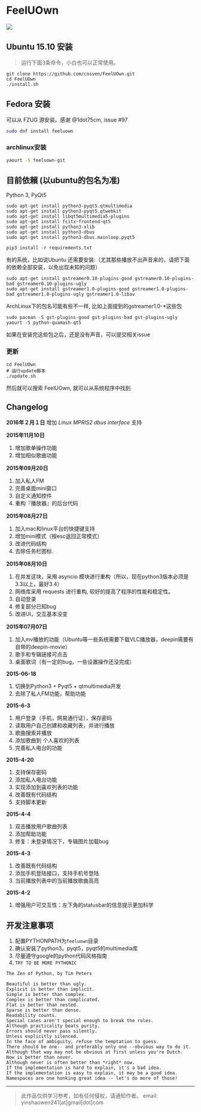 # FeelUOwn

![](http://7xnn7w.com1.z0.glb.clouddn.com/feeluown.png)


## Ubuntu 15.10 安装

> 运行下面3条命令，小白也可以正常使用。

```
git clone https://github.com/cosven/FeelUOwn.git
cd FeelUOwn
./install.sh
```

## Fedora 安装

可以从 FZUG 源安装。感谢 @1dot75cm, issue #97

```sh
sudo dnf install feeluown
```

### archlinux安装

```sh
yaourt -S feeluown-git 
```

## 目前依賴 (以ubuntu的包名为准)
Python 3, PyQt5

```
sudo apt-get install python3-pyqt5.qtmultimedia
sudo apt-get install python3-pyqt5.qtwebkit
sudo apt-get install libqt5multimedia5-plugins
sudo apt-get install fcitx-frontend-qt5
sudo apt-get install python3-xlib
sudo apt-get install python3-dbus
sudo apt-get install python3-dbus.mainloop.pyqt5

pip3 install -r requirements.txt
```

有的系统，比如说Ubuntu 还需要安装:（尤其那些播放不出声音来的，请把下面的依赖全部安装，以免出现未知的问题）

```
sudo apt-get install gstreamer0.10-plugins-good gstreamer0.10-plugins-bad gstreamer0.10-plugins-ugly
sudo apt-get install gstreamer1.0-plugins-good gstreamer1.0-plugins-bad gstreamer1.0-plugins-ugly gstreamer1.0-libav
```

ArchLinux下的包名可能有些不一样, 比如上面提到的gstreamer1.0-*这些包


```
sudo pacman -S gst-plugins-good gst-plugins-bad gst-plugins-ugly
yaourt -S python-quamash-qt5
```

如果在安装完这些包之后，还是没有声音，可以提交相关issue

### 更新
```
cd FeelUOwn
# 运行update脚本
./update.sh
```

然后就可以搜索 FeelUOwn, 就可以从系统程序中找到

## Changelog

**2016年２月１日**
增加 _Linux MPRIS2 dbus interface_ 支持

**2015年11月10日**

1. 增加歌单操作功能
2. 增加相似歌曲功能

**2015年09月20日**

1. 加入私人FM
2. 完善桌面mini窗口
3. 自定义通知控件
4. 重构『播放器』的后台代码

**2015年08月27日**

1. 加入mac和linux平台的快捷键支持
2. 增加mini模式（按esc返回正常模式）
3. 改进代码结构
4. 去除任务栏图标.

**2015年08月10日**

1. 在并发这块，采用 asyncio 模块进行重构（所以，现在python3版本必须是3.3以上，最好3.4）
2. 网络库采用 requests 进行重构, 较好的提高了程序的性能和稳定性。
3. 自动登录
4. 修复部分已知bug
5. 改进UI，交互基本没变

**2015年07月07日**

1. 加入mv播放的功能（Ubuntu等一些系统需要下载VLC播放器，deepin需要有自带的deepin-movie）
2. 歌手和专辑链接可点击
3. 桌面歌词（有一定的bug，一些设置操作还没完成）

**2015-06-18**

1. 切换到Python3 + Pyqt5 + qtmultimedia开发
2. 去除了私人FM功能，帮助功能

**2015-6-3**

1. 用户登录（手机，网易通行证），保存密码
2. 读取用户自己创建和收藏列表，并进行播放
3. 歌曲搜索并播放
4. 添加歌曲到 个人喜欢的列表
5. 完善私人电台的功能

**2015-4-20**

1. 支持保存密码
2. 添加私人电台功能
3. 实现添加到喜欢列表的功能
4. 改善既有代码结构
5. 支持脚本更新

**2015-4-4**

1. 双击播放用户歌曲列表
2. 添加帮助功能
3. 修复：未登录情况下，专辑图片加载bug

**2015-4-3**

1. 改善既有代码结构
2. 添加手机登陆接口，支持手机号登陆
3. 当前播放列表中的当前播放歌曲高亮


**2015-4-2**

1. 增强用户可交互性：左下角的statusbar的信息提示更加科学

## 开发注意事项
1. 配置PYTHONPATH为`feeluown`目录
2. 确认安装了python3，pyqt5，pyqt5的multimedia库
3. 尽量遵守google的python代码风格指南
4. `TRY TO BE MORE PYTHONIC`


```
The Zen of Python, by Tim Peters

Beautiful is better than ugly.
Explicit is better than implicit.
Simple is better than complex.
Complex is better than complicated.
Flat is better than nested.
Sparse is better than dense.
Readability counts.
Special cases aren't special enough to break the rules.
Although practicality beats purity.
Errors should never pass silently.
Unless explicitly silenced.
In the face of ambiguity, refuse the temptation to guess.
There should be one-- and preferably only one --obvious way to do it.
Although that way may not be obvious at first unless you're Dutch.
Now is better than never.
Although never is often better than *right* now.
If the implementation is hard to explain, it's a bad idea.
If the implementation is easy to explain, it may be a good idea.
Namespaces are one honking great idea -- let's do more of those!
```


-----------------------------------------
> 此作品仅供学习参考，如有任何侵权，请通知作者。
> email: yinshaowen241\[at\]gmail\[dot\]com
